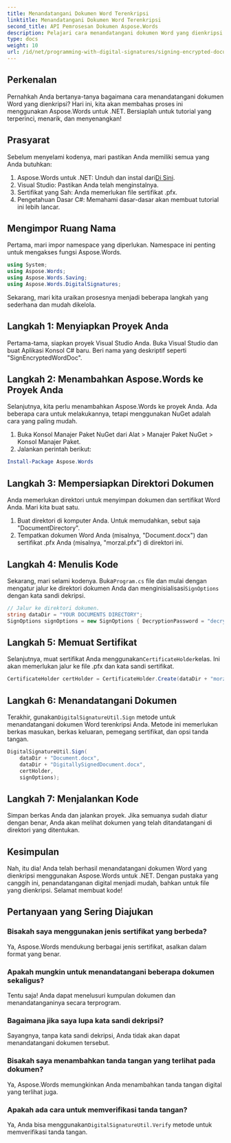 ```yaml
---
title: Menandatangani Dokumen Word Terenkripsi
linktitle: Menandatangani Dokumen Word Terenkripsi
second_title: API Pemrosesan Dokumen Aspose.Words
description: Pelajari cara menandatangani dokumen Word yang dienkripsi menggunakan Aspose.Words untuk .NET dengan panduan terperinci dan langkah demi langkah ini. Sempurna untuk pengembang.
type: docs
weight: 10
url: /id/net/programming-with-digital-signatures/signing-encrypted-document/
---
```

## Perkenalan

Pernahkah Anda bertanya-tanya bagaimana cara menandatangani dokumen Word yang dienkripsi? Hari ini, kita akan membahas proses ini menggunakan Aspose.Words untuk .NET. Bersiaplah untuk tutorial yang terperinci, menarik, dan menyenangkan!

## Prasyarat

Sebelum menyelami kodenya, mari pastikan Anda memiliki semua yang Anda butuhkan:

1.  Aspose.Words untuk .NET: Unduh dan instal dari[Di Sini](https://releases.aspose.com/words/net/).
2. Visual Studio: Pastikan Anda telah menginstalnya.
3. Sertifikat yang Sah: Anda memerlukan file sertifikat .pfx.
4. Pengetahuan Dasar C#: Memahami dasar-dasar akan membuat tutorial ini lebih lancar.

## Mengimpor Ruang Nama

Pertama, mari impor namespace yang diperlukan. Namespace ini penting untuk mengakses fungsi Aspose.Words.

```csharp
using System;
using Aspose.Words;
using Aspose.Words.Saving;
using Aspose.Words.DigitalSignatures;
```

Sekarang, mari kita uraikan prosesnya menjadi beberapa langkah yang sederhana dan mudah dikelola.

## Langkah 1: Menyiapkan Proyek Anda

Pertama-tama, siapkan proyek Visual Studio Anda. Buka Visual Studio dan buat Aplikasi Konsol C# baru. Beri nama yang deskriptif seperti "SignEncryptedWordDoc".

## Langkah 2: Menambahkan Aspose.Words ke Proyek Anda

Selanjutnya, kita perlu menambahkan Aspose.Words ke proyek Anda. Ada beberapa cara untuk melakukannya, tetapi menggunakan NuGet adalah cara yang paling mudah. 

1. Buka Konsol Manajer Paket NuGet dari Alat > Manajer Paket NuGet > Konsol Manajer Paket.
2. Jalankan perintah berikut:

```powershell
Install-Package Aspose.Words
```

## Langkah 3: Mempersiapkan Direktori Dokumen

Anda memerlukan direktori untuk menyimpan dokumen dan sertifikat Word Anda. Mari kita buat satu.

1. Buat direktori di komputer Anda. Untuk memudahkan, sebut saja "DocumentDirectory".
2. Tempatkan dokumen Word Anda (misalnya, "Document.docx") dan sertifikat .pfx Anda (misalnya, "morzal.pfx") di direktori ini.

## Langkah 4: Menulis Kode

 Sekarang, mari selami kodenya. Buka`Program.cs` file dan mulai dengan mengatur jalur ke direktori dokumen Anda dan menginisialisasi`SignOptions` dengan kata sandi dekripsi.

```csharp
// Jalur ke direktori dokumen.
string dataDir = "YOUR DOCUMENTS DIRECTORY";
SignOptions signOptions = new SignOptions { DecryptionPassword = "decryptionPassword" };
```

## Langkah 5: Memuat Sertifikat

 Selanjutnya, muat sertifikat Anda menggunakan`CertificateHolder`kelas. Ini akan memerlukan jalur ke file .pfx dan kata sandi sertifikat.

```csharp
CertificateHolder certHolder = CertificateHolder.Create(dataDir + "morzal.pfx", "aw");
```

## Langkah 6: Menandatangani Dokumen

 Terakhir, gunakan`DigitalSignatureUtil.Sign` metode untuk menandatangani dokumen Word terenkripsi Anda. Metode ini memerlukan berkas masukan, berkas keluaran, pemegang sertifikat, dan opsi tanda tangan.

```csharp
DigitalSignatureUtil.Sign(
    dataDir + "Document.docx",
    dataDir + "DigitallySignedDocument.docx",
    certHolder,
    signOptions);
```

## Langkah 7: Menjalankan Kode

Simpan berkas Anda dan jalankan proyek. Jika semuanya sudah diatur dengan benar, Anda akan melihat dokumen yang telah ditandatangani di direktori yang ditentukan.

## Kesimpulan

Nah, itu dia! Anda telah berhasil menandatangani dokumen Word yang dienkripsi menggunakan Aspose.Words untuk .NET. Dengan pustaka yang canggih ini, penandatanganan digital menjadi mudah, bahkan untuk file yang dienkripsi. Selamat membuat kode!

## Pertanyaan yang Sering Diajukan

### Bisakah saya menggunakan jenis sertifikat yang berbeda?
Ya, Aspose.Words mendukung berbagai jenis sertifikat, asalkan dalam format yang benar.

### Apakah mungkin untuk menandatangani beberapa dokumen sekaligus?
Tentu saja! Anda dapat menelusuri kumpulan dokumen dan menandatanganinya secara terprogram.

### Bagaimana jika saya lupa kata sandi dekripsi?
Sayangnya, tanpa kata sandi dekripsi, Anda tidak akan dapat menandatangani dokumen tersebut.

### Bisakah saya menambahkan tanda tangan yang terlihat pada dokumen?
Ya, Aspose.Words memungkinkan Anda menambahkan tanda tangan digital yang terlihat juga.

### Apakah ada cara untuk memverifikasi tanda tangan?
 Ya, Anda bisa menggunakan`DigitalSignatureUtil.Verify` metode untuk memverifikasi tanda tangan.
